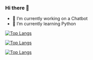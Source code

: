 ### Hi there 👋
- 🔭 I’m currently working on a Chatbot
- 🌱 I’m currently learning Python

[![Top Langs](https://github-readme-stats.vercel.app/api/top-langs/?username=Rosidvas)](https://github.com/Rosidvas)

[![Top Langs](https://github-readme-stats.vercel.app/api/top-langs/?username=Rosidvas&layout=donut)](https://github.com/Rosidvas)

[![Top Langs](https://github-readme-stats.vercel.app/api/top-langs/?username=Rosidvas&layout=pie)](https://github.com/Rosidvas)
<!--
**Rosidvas/Rosidvas** is a ✨ _special_ ✨ repository because its `README.md` (this file) appears on your GitHub profile.


Here are some ideas to get you started:

- 🔭 I’m currently working on ...
- 🌱 I’m currently learning ...
- 👯 I’m looking to collaborate on ...
- 🤔 I’m looking for help with ...
- 💬 Ask me about ...
- 📫 How to reach me: ...
- 😄 Pronouns: ...
- ⚡ Fun fact: ...
-->
